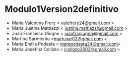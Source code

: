 # Modulo1Version2definitivo
* Maria Valentina Frery < valefrery24@gmail.com >
* Maria Justina Mattiazzi < justina.mattiazzi@gmail.com >
* Juan Francisco Giugno < juanfragiugno@gmail.com >
* Martina Sarmiento <martusar02@gmail.com >
* Maria Emilia Podesta < marepodesta24@gmail.com>
* Maria Josefina Collazo < jcollazo2603@gmail.com >

  
